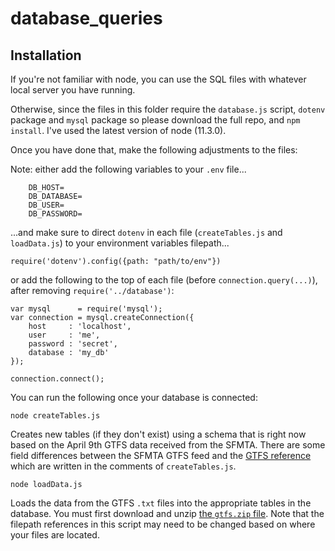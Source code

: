 # database_queries

## Installation

If you're not familiar with node, you can use the SQL files with whatever local server you have running.

Otherwise, since the files in this folder require the `database.js` script, `dotenv` package and `mysql` package so please download the full repo, and `npm install`. I've used the latest version of node (11.3.0).

Once you have done that, make the following adjustments to the files:

Note: either add the following variables to your `.env` file...
```
    DB_HOST=
    DB_DATABASE=
    DB_USER=
    DB_PASSWORD=
```
...and make sure to direct `dotenv` in each file (`createTables.js` and `loadData.js`) to your environment variables filepath...

`require('dotenv').config({path: "path/to/env"})`

or add the following to the top of each file (before `connection.query(...)`), after removing `require('../database')`:

```
var mysql      = require('mysql');
var connection = mysql.createConnection({
    host     : 'localhost',
    user     : 'me',
    password : 'secret',
    database : 'my_db'
});

connection.connect();
```
You can run the following once your database is connected:

`node createTables.js`

Creates new tables (if they don't exist) using a schema that is right now based on the April 9th GTFS data received from the SFMTA. There are some field differences between the SFMTA GTFS feed and the <a href="https://developers.google.com/transit/gtfs/reference/"> GTFS reference </a> which are written in the comments of `createTables.js`.

`node loadData.js`

Loads the data from the GTFS `.txt` files into the appropriate tables in the database.
You must first download and unzip <a href="https://transitfeeds.com/p/sfmta/942/20190409/download">the `gtfs.zip` file</a>. Note that the filepath references in this script may need to be changed based on where your files are located.
 
